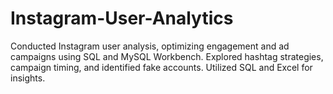 # Instagram-User-Analytics
Conducted Instagram user analysis, optimizing engagement and ad campaigns using SQL and MySQL Workbench. Explored hashtag strategies, campaign timing, and identified fake accounts. Utilized SQL and Excel for insights.

